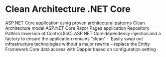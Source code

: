 # Clean Architecture .NET Core

ASP.NET Core application using proven architectural patterns
Clean Architecture model 
ASP.NET Core Razor Pages application
Repository Pattern 
Inversion of Control (IoC)
ASP.NET Core dependency injection and a factory to ensure the application remains “clean” ·  
Easily swap out infrastructure technologies without a major rewrite – replace the Entity Framework Core data access with Dapper based on configuration setting